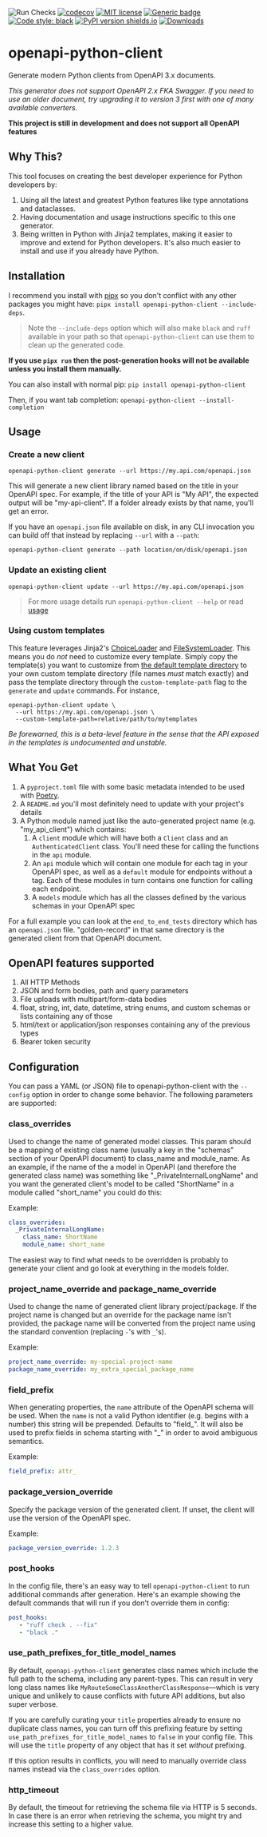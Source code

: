 ![Run Checks](https://github.com/openapi-generators/openapi-python-client/workflows/Run%20Checks/badge.svg)
[![codecov](https://codecov.io/gh/openapi-generators/openapi-python-client/branch/main/graph/badge.svg)](https://codecov.io/gh/triaxtec/openapi-python-client)
[![MIT license](https://img.shields.io/badge/License-MIT-blue.svg)](https://lbesson.mit-license.org/)
[![Generic badge](https://img.shields.io/badge/type_checked-mypy-informational.svg)](https://mypy.readthedocs.io/en/stable/introduction.html)
[![Code style: black](https://img.shields.io/badge/code%20style-black-000000.svg)](https://github.com/ambv/black)
[![PyPI version shields.io](https://img.shields.io/pypi/v/openapi-python-client.svg)](https://pypi.python.org/pypi/openapi-python-client/)
[![Downloads](https://static.pepy.tech/personalized-badge/openapi-python-client?period=total&units=international_system&left_color=blue&right_color=green&left_text=Downloads)](https://pepy.tech/project/openapi-python-client)

# openapi-python-client

Generate modern Python clients from OpenAPI 3.x documents.

_This generator does not support OpenAPI 2.x FKA Swagger. If you need to use an older document, try upgrading it to
version 3 first with one of many available converters._

**This project is still in development and does not support all OpenAPI features**

## Why This?

This tool focuses on creating the best developer experience for Python developers by:

1. Using all the latest and greatest Python features like type annotations and dataclasses.
2. Having documentation and usage instructions specific to this one generator.
1. Being written in Python with Jinja2 templates, making it easier to improve and extend for Python developers. It's also much easier to install and use if you already have Python.

## Installation

I recommend you install with [pipx](https://pipxproject.github.io/pipx/) so you don't conflict with any other packages you might have: `pipx install openapi-python-client --include-deps`.

> Note the `--include-deps` option which will also make `black` and `ruff` available in your path so that `openapi-python-client` can use them to clean up the generated code.

**If you use `pipx run` then the post-generation hooks will not be available unless you install them manually.**

You can also install with normal pip: `pip install openapi-python-client`

Then, if you want tab completion: `openapi-python-client --install-completion`

## Usage

### Create a new client

`openapi-python-client generate --url https://my.api.com/openapi.json`

This will generate a new client library named based on the title in your OpenAPI spec. For example, if the title
of your API is "My API", the expected output will be "my-api-client". If a folder already exists by that name, you'll
get an error.

If you have an `openapi.json` file available on disk, in any CLI invocation you can build off that instead by replacing `--url` with a `--path`:

`openapi-python-client generate --path location/on/disk/openapi.json`

### Update an existing client

`openapi-python-client update --url https://my.api.com/openapi.json`

> For more usage details run `openapi-python-client --help` or read [usage](usage.md)

### Using custom templates

This feature leverages Jinja2's [ChoiceLoader](https://jinja.palletsprojects.com/en/2.11.x/api/#jinja2.ChoiceLoader) and [FileSystemLoader](https://jinja.palletsprojects.com/en/2.11.x/api/#jinja2.FileSystemLoader). This means you do _not_ need to customize every template. Simply copy the template(s) you want to customize from [the default template directory](openapi_python_client/templates) to your own custom template directory (file names _must_ match exactly) and pass the template directory through the `custom-template-path` flag to the `generate` and `update` commands. For instance,

```
openapi-python-client update \
  --url https://my.api.com/openapi.json \
  --custom-template-path=relative/path/to/mytemplates
```

_Be forewarned, this is a beta-level feature in the sense that the API exposed in the templates is undocumented and unstable._

## What You Get

1. A `pyproject.toml` file with some basic metadata intended to be used with [Poetry].
1. A `README.md` you'll most definitely need to update with your project's details
1. A Python module named just like the auto-generated project name (e.g. "my_api_client") which contains:
   1. A `client` module which will have both a `Client` class and an `AuthenticatedClient` class. You'll need these
      for calling the functions in the `api` module.
   1. An `api` module which will contain one module for each tag in your OpenAPI spec, as well as a `default` module
      for endpoints without a tag. Each of these modules in turn contains one function for calling each endpoint.
   1. A `models` module which has all the classes defined by the various schemas in your OpenAPI spec

For a full example you can look at the `end_to_end_tests` directory which has an `openapi.json` file.
"golden-record" in that same directory is the generated client from that OpenAPI document.

## OpenAPI features supported

1. All HTTP Methods
1. JSON and form bodies, path and query parameters
1. File uploads with multipart/form-data bodies
1. float, string, int, date, datetime, string enums, and custom schemas or lists containing any of those
1. html/text or application/json responses containing any of the previous types
1. Bearer token security

## Configuration

You can pass a YAML (or JSON) file to openapi-python-client with the `--config` option in order to change some behavior.
The following parameters are supported:

### class_overrides

Used to change the name of generated model classes. This param should be a mapping of existing class name
(usually a key in the "schemas" section of your OpenAPI document) to class_name and module_name. As an example, if the
name of the a model in OpenAPI (and therefore the generated class name) was something like "\_PrivateInternalLongName"
and you want the generated client's model to be called "ShortName" in a module called "short_name" you could do this:

Example:

```yaml
class_overrides:
  _PrivateInternalLongName:
    class_name: ShortName
    module_name: short_name
```

The easiest way to find what needs to be overridden is probably to generate your client and go look at everything in the models folder.

### project_name_override and package_name_override

Used to change the name of generated client library project/package. If the project name is changed but an override for the package name
isn't provided, the package name will be converted from the project name using the standard convention (replacing `-`'s with `_`'s).

Example:

```yaml
project_name_override: my-special-project-name
package_name_override: my_extra_special_package_name
```

### field_prefix

When generating properties, the `name` attribute of the OpenAPI schema will be used. When the `name` is not a valid Python identifier (e.g. begins with a number) this string will be prepended. Defaults to "field\_". It will also be used to prefix fields in schema starting with "_" in order to avoid ambiguous semantics.

Example:

```yaml
field_prefix: attr_
```

### package_version_override

Specify the package version of the generated client. If unset, the client will use the version of the OpenAPI spec.

Example:

```yaml
package_version_override: 1.2.3
```

### post_hooks

In the config file, there's an easy way to tell `openapi-python-client` to run additional commands after generation. Here's an example showing the default commands that will run if you don't override them in config:

```yaml
post_hooks:
   - "ruff check . --fix"
   - "black ."
```

### use_path_prefixes_for_title_model_names

By default, `openapi-python-client` generates class names which include the full path to the schema, including any parent-types. This can result in very long class names like `MyRouteSomeClassAnotherClassResponse`—which is very unique and unlikely to cause conflicts with future API additions, but also super verbose.

If you are carefully curating your `title` properties already to ensure no duplicate class names, you can turn off this prefixing feature by setting `use_path_prefixes_for_title_model_names` to `false` in your config file. This will use the `title` property of any object that has it set _without_ prefixing.

If this option results in conflicts, you will need to manually override class names instead via the `class_overrides` option.

### http_timeout

By default, the timeout for retrieving the schema file via HTTP is 5 seconds. In case there is an error when retrieving the schema, you might try and increase this setting to a higher value.

[changelog.md]: CHANGELOG.md
[poetry]: https://python-poetry.org/

